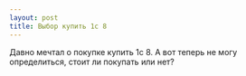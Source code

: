 ```yaml
---
layout: post 
title: Выбор купить 1с 8 
--- 
```

Давно мечтал о покупке купить 1с 8. А вот теперь не могу определиться, стоит ли покупать или нет?